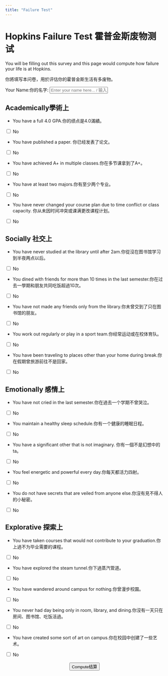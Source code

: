 ```yaml
---
title: "Failure Test"
---
```


# <span class="eng">Hopkins Failure Test</span> <span class="chn">霍普金斯废物测试</span>

<span class="eng">You will be filling out this survey and this page would compute how failure your life is at Hopkins.</span>

<span class="chn">你將填写本问卷，用於评估你的霍普金斯生活有多废物。</span>

<form class="clms" id="add-choice-form" autocomplete="off">
    <span class="eng">Your Name:</span><span class="chn">你的名字:</span> <input type="text" id="inputBox" placeholder="Enter your name here... / 输入你的名字...">
</form>

## <span class="eng">Academically</span><span class="chn">學術上</span>

- <span class="eng">You have a full 4.0 GPA.</span><span class="chn">你的绩点是4.0滿績。</span>
<div class="buttons-container">
    <div class="button-wrapper">
        <label class="switch">
            <input type="checkbox" id="switchButton1">
            <span class="slider"></span>
        </label>
        <span class="status-text" id="status1">No</span>
    </div>
</div>

- <span class="eng">You have published a paper.</span> <span class="chn">你已经发表了论文。</span>
<div class="buttons-container">
    <div class="button-wrapper">
        <label class="switch">
            <input type="checkbox" id="switchButton2">
            <span class="slider"></span>
        </label>
        <span class="status-text" id="status2">No</span>
    </div>
</div>

- <span class="eng">You have achieved A+ in multiple classes.</span><span class="chn">你在多节课拿到了A+。</span>
<div class="buttons-container">
    <div class="button-wrapper">
        <label class="switch">
            <input type="checkbox" id="switchButton3">
            <span class="slider"></span>
        </label>
        <span class="status-text" id="status3">No</span>
    </div>
</div>

- <span class="eng">You have at least two majors.</span><span class="chn">你有至少两个专业。</span>
<div class="buttons-container">
    <div class="button-wrapper">
        <label class="switch">
            <input type="checkbox" id="switchButton4">
            <span class="slider"></span>
        </label>
        <span class="status-text" id="status4">No</span>
    </div>
</div>

- <span class="eng">You have never changed your course plan due to time conflict or class capacity.</span> <span class="chn">你从未因时间冲突或课满更改课程计划。</span>
<div class="buttons-container">
    <div class="button-wrapper">
        <label class="switch">
            <input type="checkbox" id="switchButton5">
            <span class="slider"></span>
        </label>
        <span class="status-text" id="status5">No</span>
    </div>
</div>

## <span class="eng">Socially</span> <span class="chn">社交上</span>

- <span class="eng">You have never studied at the library until after 2am.</span><span class="chn">你從沒在图书馆学习到半夜两点以后。</span>
<div class="buttons-container">
    <div class="button-wrapper">
        <label class="switch">
            <input type="checkbox" id="switchButton6">
            <span class="slider"></span>
        </label>
        <span class="status-text" id="status6">No</span>
    </div>
</div>

- <span class="eng">You dined with friends for more than 10 times in the last semester.</span><span class="chn">你在过去一學期和朋友共同吃饭超過10次。</span>
<div class="buttons-container">
    <div class="button-wrapper">
        <label class="switch">
            <input type="checkbox" id="switchButton7">
            <span class="slider"></span>
        </label>
        <span class="status-text" id="status7">No</span>
    </div>
</div>

- <span class="eng">You have not made any friends only from the library.</span><span class="chn">你未曾交到了只在图书馆的朋友。</span>
<div class="buttons-container">
    <div class="button-wrapper">
        <label class="switch">
            <input type="checkbox" id="switchButton8">
            <span class="slider"></span>
        </label>
        <span class="status-text" id="status8">No</span>
    </div>
</div>

- <span class="eng">You work out regularly or play in a sport team.</span><span class="chn">你经常运动或在校体育队。</span>
<div class="buttons-container">
    <div class="button-wrapper">
        <label class="switch">
            <input type="checkbox" id="switchButton9">
            <span class="slider"></span>
        </label>
        <span class="status-text" id="status9">No</span>
    </div>
</div>

- <span class="eng">You have been traveling to places other than your home during break.</span><span class="chn">你在假期曾旅游前往不是回家。</span>
<div class="buttons-container">
    <div class="button-wrapper">
        <label class="switch">
            <input type="checkbox" id="switchButton10">
            <span class="slider"></span>
        </label>
        <span class="status-text" id="status10">No</span>
    </div>
</div>

## <span class="eng">Emotionally</span> <span class="chn">感情上</span>

- <span class="eng">You have not cried in the last semester.</span><span class="chn">你在過去一个学期不曾哭泣。</span>
<div class="buttons-container">
    <div class="button-wrapper">
        <label class="switch">
            <input type="checkbox" id="switchButton11">
            <span class="slider"></span>
        </label>
        <span class="status-text" id="status11">No</span>
    </div>
</div>

- <span class="eng">You maintain a healthy sleep schedule.</span><span class="chn">你有一个健康的睡眠日程。</span>
<div class="buttons-container">
    <div class="button-wrapper">
        <label class="switch">
            <input type="checkbox" id="switchButton12">
            <span class="slider"></span>
        </label>
        <span class="status-text" id="status12">No</span>
    </div>
</div>

- <span class="eng">You have a significant other that is not imaginary.</span> <span class="chn">你有一個不是幻想中的ta。</span>
<div class="buttons-container">
    <div class="button-wrapper">
        <label class="switch">
            <input type="checkbox" id="switchButton13">
            <span class="slider"></span>
        </label>
        <span class="status-text" id="status13">No</span>
    </div>
</div>

- <span class="eng">You feel energetic and powerful every day.</span><span class="chn">你每天都活力四射。</span>
<div class="buttons-container">
    <div class="button-wrapper">
        <label class="switch">
            <input type="checkbox" id="switchButton14">
            <span class="slider"></span>
        </label>
        <span class="status-text" id="status14">No</span>
    </div>
</div>

- <span class="eng">You do not have secrets that are veiled from anyone else.</span><span class="chn">你沒有見不得人的小秘密。</span>
<div class="buttons-container">
    <div class="button-wrapper">
        <label class="switch">
            <input type="checkbox" id="switchButton15">
            <span class="slider"></span>
        </label>
        <span class="status-text" id="status15">No</span>
    </div>
</div>

## <span class="eng">Explorative</span> <span class="chn">探索上</span>

- <span class="eng">You have taken courses that would not contribute to your graduation.</span><span class="chn">你上過不为毕业需要的课程。</span>
<div class="buttons-container">
    <div class="button-wrapper">
        <label class="switch">
            <input type="checkbox" id="switchButton16">
            <span class="slider"></span>
        </label>
        <span class="status-text" id="status16">No</span>
    </div>
</div>

- <span class="eng">You have explored the steam tunnel.</span><span class="chn">你下過蒸汽管道。</span>
<div class="buttons-container">
    <div class="button-wrapper">
        <label class="switch">
            <input type="checkbox" id="switchButton17">
            <span class="slider"></span>
        </label>
        <span class="status-text" id="status17">No</span>
    </div>
</div>

- <span class="eng">You have wandered around campus for nothing.</span><span class="chn">你曾漫步校園。</span>
<div class="buttons-container">
    <div class="button-wrapper">
        <label class="switch">
            <input type="checkbox" id="switchButton18">
            <span class="slider"></span>
        </label>
        <span class="status-text" id="status18">No</span>
    </div>
</div>

- <span class="eng">You never had day being only in room, library, and dining.</span><span class="chn">你沒有一天只在房间、图书馆、吃饭活過。</span>
<div class="buttons-container">
    <div class="button-wrapper">
        <label class="switch">
            <input type="checkbox" id="switchButton19">
            <span class="slider"></span>
        </label>
        <span class="status-text" id="status19">No</span>
    </div>
</div>

- <span class="eng">You have created some sort of art on campus.</span><span class="chn">你在校园中创建了一些艺术。</span>
<div class="buttons-container">
    <div class="button-wrapper">
        <label class="switch">
            <input type="checkbox" id="switchButton20">
            <span class="slider"></span>
        </label>
        <span class="status-text" id="status20">No</span>
    </div>
</div>

<br>

<div style="text-align: center">
    <button onclick="result()" id="compute"><span class="eng">Compute</span><span class="chn">结算</span></button>
</div>

<br>

<h2 id="greeting" class="eng"></h2>
<h3 id="result" class="eng"></h3>
<div style="text-align: right" id="end" class="eng"></div>
<h2 id="greeting_ch" class="chn"></h2>
<h3 id="result_ch" class="chn"></h3>
<div style="text-align: right" id="end_ch" class="chn"></div>

<script src="main.js"></script>
